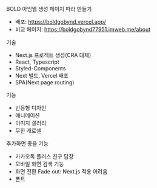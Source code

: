 BOLD 아임웹 생성 페이지 따라 만들기

- 배포: https://boldgobynd.vercel.app/
- 비교 페이지: https://boldgobynd77951.imweb.me/about

기술

- Next.js 프로젝트 생성(CRA 대체)
- React, Typescript
- Styled-Components
- Next 빌드, Vercel 배포
- SPA(Next page routing)

기능

- 반응형 디자인
- 애니메이션
- 이미지 갤러리
- 무한 캐로셀

추가하면 좋을 기능

- 카카오톡 플러스 친구 답장
- 모바일 화면 검색 기능
- 화면 전환 Fade out: Next.js 적용 어려움
- 폰트
